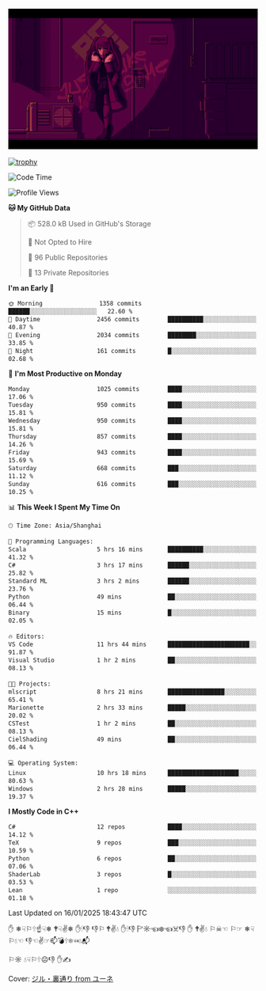 ![](imgs/main.png)

[![trophy](https://github-profile-trophy.vercel.app/?username=NeilKleistGao&theme=dracula)](https://github.com/ryo-ma/github-profile-trophy)

<!--START_SECTION:waka-->
![Code Time](http://img.shields.io/badge/Code%20Time-1%2C579%20hrs%2011%20mins-blue)

![Profile Views](http://img.shields.io/badge/Profile%20Views-1-blue)

**🐱 My GitHub Data** 

> 📦 528.0 kB Used in GitHub's Storage 
 > 
> 🚫 Not Opted to Hire
 > 
> 📜 96 Public Repositories 
 > 
> 🔑 13 Private Repositories 
 > 
**I'm an Early 🐤** 

```text
🌞 Morning                1358 commits        ██████░░░░░░░░░░░░░░░░░░░   22.60 % 
🌆 Daytime                2456 commits        ██████████░░░░░░░░░░░░░░░   40.87 % 
🌃 Evening                2034 commits        ████████░░░░░░░░░░░░░░░░░   33.85 % 
🌙 Night                  161 commits         █░░░░░░░░░░░░░░░░░░░░░░░░   02.68 % 
```
📅 **I'm Most Productive on Monday** 

```text
Monday                   1025 commits        ████░░░░░░░░░░░░░░░░░░░░░   17.06 % 
Tuesday                  950 commits         ████░░░░░░░░░░░░░░░░░░░░░   15.81 % 
Wednesday                950 commits         ████░░░░░░░░░░░░░░░░░░░░░   15.81 % 
Thursday                 857 commits         ████░░░░░░░░░░░░░░░░░░░░░   14.26 % 
Friday                   943 commits         ████░░░░░░░░░░░░░░░░░░░░░   15.69 % 
Saturday                 668 commits         ███░░░░░░░░░░░░░░░░░░░░░░   11.12 % 
Sunday                   616 commits         ███░░░░░░░░░░░░░░░░░░░░░░   10.25 % 
```


📊 **This Week I Spent My Time On** 

```text
🕑︎ Time Zone: Asia/Shanghai

💬 Programming Languages: 
Scala                    5 hrs 16 mins       ██████████░░░░░░░░░░░░░░░   41.32 % 
C#                       3 hrs 17 mins       ██████░░░░░░░░░░░░░░░░░░░   25.82 % 
Standard ML              3 hrs 2 mins        ██████░░░░░░░░░░░░░░░░░░░   23.76 % 
Python                   49 mins             ██░░░░░░░░░░░░░░░░░░░░░░░   06.44 % 
Binary                   15 mins             █░░░░░░░░░░░░░░░░░░░░░░░░   02.05 % 

🔥 Editors: 
VS Code                  11 hrs 44 mins      ███████████████████████░░   91.87 % 
Visual Studio            1 hr 2 mins         ██░░░░░░░░░░░░░░░░░░░░░░░   08.13 % 

🐱‍💻 Projects: 
mlscript                 8 hrs 21 mins       ████████████████░░░░░░░░░   65.41 % 
Marionette               2 hrs 33 mins       █████░░░░░░░░░░░░░░░░░░░░   20.02 % 
CSTest                   1 hr 2 mins         ██░░░░░░░░░░░░░░░░░░░░░░░   08.13 % 
CielShading              49 mins             ██░░░░░░░░░░░░░░░░░░░░░░░   06.44 % 

💻 Operating System: 
Linux                    10 hrs 18 mins      ████████████████████░░░░░   80.63 % 
Windows                  2 hrs 28 mins       █████░░░░░░░░░░░░░░░░░░░░   19.37 % 
```

**I Mostly Code in C++** 

```text
C#                       12 repos            ████░░░░░░░░░░░░░░░░░░░░░   14.12 % 
TeX                      9 repos             ███░░░░░░░░░░░░░░░░░░░░░░   10.59 % 
Python                   6 repos             ██░░░░░░░░░░░░░░░░░░░░░░░   07.06 % 
ShaderLab                3 repos             █░░░░░░░░░░░░░░░░░░░░░░░░   03.53 % 
Lean                     1 repo              ░░░░░░░░░░░░░░░░░░░░░░░░░   01.18 % 
```




 Last Updated on 16/01/2025 18:43:47 UTC
<!--END_SECTION:waka-->

✋ ❄☟⚐🕆☝☟❄ 🕈☟✌❄ ✋🕯👎 👎⚐ 🕈✌💧 ✋🕯👎 🏱☼☜❄☜☠👎 ✋ 🕈✌💧 ⚐☠☜ ⚐☞ ❄☟⚐💧☜ 👎☜✌☞📫💣🕆❄☜💧📬

⚐☼ 💧☟⚐🕆☹👎 ✋✍

Cover: [ジル・裏通り from ユーネ](https://www.pixiv.net/artworks/62127066)
